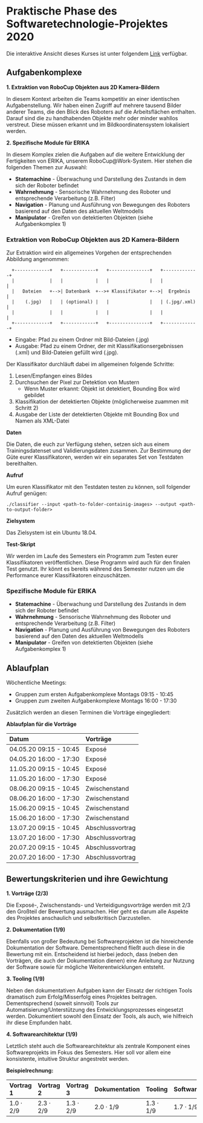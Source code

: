 <!--

author:   Sebastian Zug & Georg Jaeger
email:    sebastian.zug@informatik.tu-freiberg.de & georg.jaeger@informatik.tu-freiberg.de
version:  1.0.0
language: de
narrator: Deutsch Female

comment:  This is a very simple comment.
          Multiline is also okay.

script:   https://cdn.jsdelivr.net/chartist.js/latest/chartist.min.js
          https://felixhao28.github.io/JSCPP/dist/JSCPP.es5.min.js

link: https://cdn.jsdelivr.net/chartist.js/latest/chartist.min.css

translation: Deutsch  translations/German.md
translation: Français translations/French.md
translation: Русский  translations/Russian.md


-->

# Praktische Phase des Softwaretechnologie-Projektes 2020

Die interaktive Ansicht dieses Kurses ist unter folgendem [Link](https://liascript.github.io/course/?https://raw.githubusercontent.com/TUBergakademieFreiberg/Softwaretechnologieprojekt2020/master/README.md) verfügbar.

## Aufgabenkomplexe

**1. Extraktion von RoboCup Objekten aus 2D Kamera-Bildern**

   In diesem Kontext arbeiten die Teams kompetitiv an einer identischen
   Aufgabenstellung. Wir haben einen Zugriff auf mehrere tausend Bilder anderer
   Teams, die den Blick des Roboters auf die Arbeitsflächen enthalten. Darauf sind
   die zu handhabenden Objekte mehr oder minder wahllos verstreut. Diese müssen
   erkannt und im Bildkoordinatensystem lokalisiert werden.

**2. Spezifische Module für ERIKA**

   In diesem Komplex zielen die Aufgaben auf die weitere Entwicklung der Fertigkeiten
   von ERIKA, unserem RoboCup@Work-System. Hier stehen die folgenden Themen zur Auswahl:

* **Statemachine** - Überwachung und Darstellung des Zustands in dem sich der Roboter befindet
* **Wahrnehmung** - Sensorische Wahrnehmung des Roboter und entsprechende Verarbeitung (z.B. Filter)
* **Navigation** - Planung und Ausführung von Bewegungen des Roboters basierend auf den Daten des aktuellen Weltmodells
* **Manipulator** - Greifen von detektierten Objekten (siehe Aufgabenkomplex 1)

### Extraktion von RoboCup Objekten aus 2D Kamera-Bildern

Zur Extraktion wird ein allgemeines Vorgehen der entsprechenden Abbildung angenommen:

<!-- style="display: block; margin-left: auto; margin-right: auto; max-width: 315px;" -->
```    ascii
  +-------------+   +------------+   +---------------+   +-------------+
  |             |   |            |   |               |   |             |
  |   Dateien   +-->| Datenbank  +-->+ Klassifikator +-->|  Ergebnis   |
  |    (.jpg)   |   | (optional) |   |               |   | (.jpg/.xml) |  
  |             |   |            |   |               |   |             |
  +-------------+   +------------+   +---------------+   +-------------+
```

* Eingabe: Pfad zu einem Ordner mit Bild-Dateien (.jpg)
* Ausgabe: Pfad zu einem Ordner, der mit Klassifikationsergebnissen (.xml) und Bild-Dateien gefüllt wird (.jpg).

Der Klassifikator durchläuft dabei im allgemeinen folgende Schritte:

1. Lesen/Empfangen eines Bildes
2. Durchsuchen der Pixel zur Detektion von Mustern
   * Wenn Muster erkannt: Objekt ist detektiert, Bounding Box wird gebildet
3. Klassifikation der detektierten Objekte (möglicherweise zuammen mit Schritt 2)
4. Ausgabe der Liste der detektierten Objekte mit Bounding Box und Namen als XML-Datei

**Daten**

Die Daten, die euch zur Verfügung stehen, setzen sich aus einem Trainingsdatenset und Validierungsdaten zusammen. Zur Bestimmung der Güte eurer Klassifikatoren, werden wir ein separates Set von Testdaten bereithalten.

**Aufruf**

Um euren Klassifikator mit den Testdaten testen zu können, soll folgender Aufruf genügen:

```
./classifier --input <path-to-folder-containig-images> --output <path-to-output-folder>
```

**Zielsystem**

Das Zielsystem ist ein Ubuntu 18.04.

**Test-Skript**

Wir werden im Laufe des Semesters ein Programm zum Testen eurer Klassifikatoren veröffentlichen. Diese Programm wird auch für den finalen Test genutzt. Ihr könnt es bereits während des Semester nutzen um die Performance eurer Klassifikatoren einzuschätzen.

### Spezifische Module für ERIKA

* **Statemachine** - Überwachung und Darstellung des Zustands in dem sich der Roboter befindet
* **Wahrnehmung** - Sensorische Wahrnehmung des Roboter und entsprechende Verarbeitung (z.B. Filter)
* **Navigation** - Planung und Ausführung von Bewegungen des Roboters basierend auf den Daten des aktuellen Weltmodells
* **Manipulator** - Greifen von detektierten Objekten (siehe Aufgabenkomplex 1)

## Ablaufplan

Wöchentliche Meetings:
* Gruppen zum ersten Aufgabenkomplexe Montags 09:15 - 10:45
* Gruppen zum zweiten Aufgabenkomplexe Montags 16:00 - 17:30

Zusätzlich werden an diesen Terminen die Vorträge eingegliedert:

**Ablaufplan für die Vorträge**

| **Datum**              | **Vorträge**     |
|:-----------------------|:-----------------|
| 04.05.20 09:15 - 10:45 | Exposé           |
| 04.05.20 16:00 - 17:30 | Exposé           |
| 11.05.20 09:15 - 10:45 | Exposé           |
| 11.05.20 16:00 - 17:30 | Exposé           |
| 08.06.20 09:15 - 10:45 | Zwischenstand    |
| 08.06.20 16:00 - 17:30 | Zwischenstand    |
| 15.06.20 09:15 - 10:45 | Zwischenstand    |
| 15.06.20 16:00 - 17:30 | Zwischenstand    |
| 13.07.20 09:15 - 10:45 | Abschlussvortrag |
| 13.07.20 16:00 - 17:30 | Abschlussvortrag |
| 20.07.20 09:15 - 10:45 | Abschlussvortrag |
| 20.07.20 16:00 - 17:30 | Abschlussvortrag |

## Bewertungskriterien und ihre Gewichtung

**1. Vorträge (2/3)**

Die Exposé-, Zwischenstands- und Verteidigungsvorträge werden mit 2/3 den Großteil der Bewertung ausmachen.
Hier geht es darum alle Aspekte des Projektes anschaulich und selbstkritisch Darzustellen.

**2. Dokumentation (1/9)**

Ebenfalls von großer Bedeutung bei Softwareprojekten ist die hinreichende Dokumentation der Software.
Dementsprechend fließt auch diese in die Bewertung mit ein.
Entscheidend ist hierbei jedoch, dass (neben den Vorträgen, die auch der Dokumentation dienen) eine Anleitung zur Nutzung der Software sowie für mögliche Weiterentwicklungen entsteht.

**3. Tooling (1/9)**

Neben den dokumentativen Aufgaben kann der Einsatz der richtigen Tools dramatisch zum Erfolg/Misserfolg eines Projektes beitragen.
Dementsprechend (soweit sinnvoll) Tools zur Automatisierung/Unterstützung des Entwicklungsprozesses eingesetzt werden.
Dokumentiert sowohl den Einsatz der Tools, als auch, wie hilfreich ihr diese Empfunden habt.

**4. Softwarearchitektur (1/9)**

Letztlich steht auch die Softwarearchitektur als zentrale Komponent eines Softwareprojekts im Fokus des Semesters.
Hier soll vor allem eine konsistente, intuitive Struktur angestrebt werden.


**Beispielrechnung:**

| **Vortrag 1**   | **Vortrag 2**    | **Vortrag 3**    | **Dokumentation** | **Tooling**      | **Softwarearchitektur** | **Note** |
|:----------------|:-----------------|:-----------------|:------------------|:-----------------|:------------------------|:---------|
| $1.0 \cdot 2/9$ | $2.3 \cdot  2/9$ | $1.3 \cdot  2/9$ | $2.0 \cdot 1/9$   | $1.3 \cdot  1/9$ | $1.7 \cdot 1/9$         | **1.7**  |
